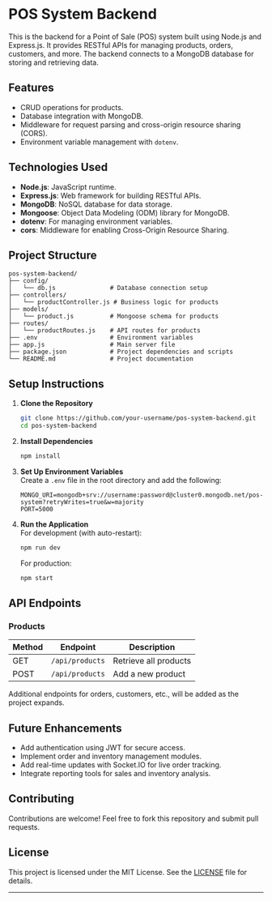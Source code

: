 # POS System Backend

This is the backend for a Point of Sale (POS) system built using Node.js and Express.js. It provides RESTful APIs for managing products, orders, customers, and more. The backend connects to a MongoDB database for storing and retrieving data.

## Features

- CRUD operations for products.
- Database integration with MongoDB.
- Middleware for request parsing and cross-origin resource sharing (CORS).
- Environment variable management with `dotenv`.

## Technologies Used

- **Node.js**: JavaScript runtime.
- **Express.js**: Web framework for building RESTful APIs.
- **MongoDB**: NoSQL database for data storage.
- **Mongoose**: Object Data Modeling (ODM) library for MongoDB.
- **dotenv**: For managing environment variables.
- **cors**: Middleware for enabling Cross-Origin Resource Sharing.

## Project Structure

```
pos-system-backend/
├── config/
│   └── db.js               # Database connection setup
├── controllers/
│   └── productController.js # Business logic for products
├── models/
│   └── product.js          # Mongoose schema for products
├── routes/
│   └── productRoutes.js    # API routes for products
├── .env                    # Environment variables
├── app.js                  # Main server file
├── package.json            # Project dependencies and scripts
└── README.md               # Project documentation
```

## Setup Instructions

1. **Clone the Repository**
   ```bash
   git clone https://github.com/your-username/pos-system-backend.git
   cd pos-system-backend
   ```

2. **Install Dependencies**
   ```bash
   npm install
   ```

3. **Set Up Environment Variables**\
   Create a `.env` file in the root directory and add the following:
   ```
   MONGO_URI=mongodb+srv://username:password@cluster0.mongodb.net/pos-system?retryWrites=true&w=majority
   PORT=5000
   ```

4. **Run the Application**\
   For development (with auto-restart):
   ```bash
   npm run dev
   ```
   For production:
   ```bash
   npm start
   ```

## API Endpoints

### Products
| Method | Endpoint        | Description                  |
|--------|-----------------|------------------------------|
| GET    | `/api/products` | Retrieve all products        |
| POST   | `/api/products` | Add a new product            |

Additional endpoints for orders, customers, etc., will be added as the project expands.

## Future Enhancements

- Add authentication using JWT for secure access.
- Implement order and inventory management modules.
- Add real-time updates with Socket.IO for live order tracking.
- Integrate reporting tools for sales and inventory analysis.

## Contributing

Contributions are welcome! Feel free to fork this repository and submit pull requests.

## License

This project is licensed under the MIT License. See the [LICENSE](LICENSE) file for details.

---
